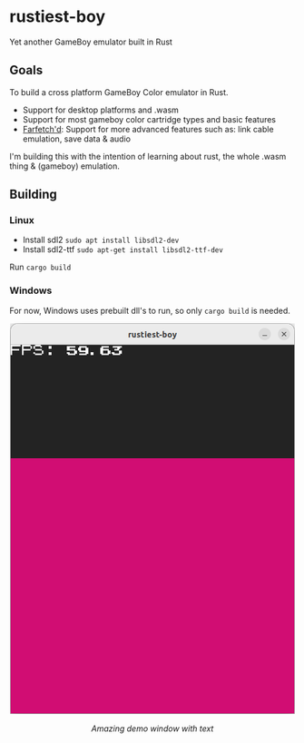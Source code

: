 # rustiest-boy

Yet another GameBoy emulator built in Rust

## Goals

To build a cross platform GameBoy Color emulator in Rust.

 - Support for desktop platforms and .wasm
 - Support for most gameboy color cartridge types and basic features
 - [Farfetch'd](https://assets.pokemon.com/assets/cms2/img/pokedex/full/083.png): Support for more advanced features such as: link cable emulation, save data & audio

I'm building this with the intention of learning about rust, the whole .wasm thing & (gameboy) emulation.

## Building

### Linux

 - Install sdl2 `sudo apt install libsdl2-dev`
 - Install sdl2-ttf `sudo apt-get install libsdl2-ttf-dev`

 Run `cargo build`

### Windows

For now, Windows uses prebuilt dll's to run, so only `cargo build` is needed.


<p align="center">
<img src=".github/images/rustiest-boy-linux.png">
</p>
<p align="center">
<i >Amazing demo window with text</i>
</p>